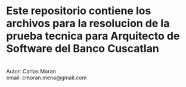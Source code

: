 <h1>Este repositorio contiene los archivos para la resolucion de la prueba tecnica para Arquitecto de Software del Banco Cuscatlan</h1><br>
Autor: Carlos Moran <br>
email: cmoran.mena@gmail.com
